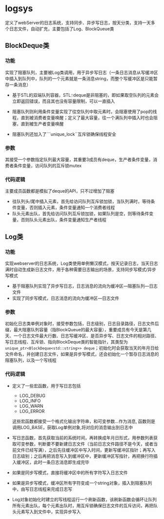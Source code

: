 # logsys

定义了webServer的日志系统，支持同步、异步写日志，按天分类，支持一天多个日志文件，自动扩充，主要包括了Log、BlockQueue类



## BlockDeque类

### 功能

实现了阻塞队列，主要被Log类调用，用于异步写日志（一条日志消息从写缓冲区中插入到队列中，队列的一个元素就是一条消息string，而整个写缓冲区是只能暂存一条消息）

- 基于STL的双端队列容器，STL::deque是非阻塞的，即如果取空队列的元素会立即返回错误，而且其也没有容量限制，可以一直插入

- 阻塞队列则利用条件变量实现了往空队列中取元素时，会阻塞使用了pop的线程，直到被消费者变量唤醒；定义了最大容量，往一个满队列中插入时也会阻塞，直到被生产者变量唤醒
- 阻塞队列还加入了```unique_lock``互斥锁确保线程安全



### 参数

其接受一个参数指定队列最大容量，其重要3成员有deque<T>，生产者条件变量，消费者条件变量，访问队列的互斥锁mutex



### 代码逻辑

主要成员函数都是模拟了deque的API，只不过增加了阻塞

- 往队列头/尾中插入元素，首先给访问队列互斥锁加锁，当队列满时，等待条件变量，否则插入元素，条件变量通知一个消费者线程
- 队头元素出队，首先给访问队列互斥锁加锁，如果队列是空，则等待条件变量，否则队头元素出队，条件变量通知生产者线程



## Log类

### 功能

实现webserver的日志系统，Log类使用单例懒汉模式，按天记录日志，当天日志满时自动生成新日志文件，用于各种需要日志输出的场景，支持同步写模式/异步写模式

- 基于阻塞队列实现了异步写日志，日志消息的流向为缓冲区—阻塞队列—日志文件
- 实现了同步写模式，日志消息的流向为缓冲区—日志文件



### 参数

初始化日志类单例对象时，接受参数包括，日志级别，日志目录路径，日志文件后缀，最大阻塞队列容量（指BlockQueue的最大容量），重要成员有今天是第几天、一个日志文件最大行数、日志写缓冲区、是否异步写、日志文件的相对路径、写日志线程、互斥锁、指向BlockDeque类的智能指针，其类型为```unique_ptr<BlockDeque<std::string>> deque```；初始化时会获取当天的年月日给文件命名，并创建日志文件，如果是异步写模式，还会初始化一个暂存日志消息的阻塞队列，以及一个写线程



### 代码逻辑

- 定义了一些宏函数，用于写日志包括

  - LOG_DEBUG
  - LOG_INFO
  - LOG_WARN
  - LOG_ERROR

  这些宏函数都接受一个格式化输出字符串，和可变参数...作为消息, 函数则是调用LOG_BASE，获取Log单例对象,将对应的消息输出到日志中

- 写日志函数，首先获取当前的系统时间，再转换成年月日形式，用参数列表获取可变参数，判断要不要新建日志文件（当前日志文件路径不是今天，或者当前文件已经写满），之后先往缓冲区中写入时间，更新写缓冲区指针；再写入日志级别；之后再把消息写入到缓冲区中，更新缓冲区写指针，再把换行符插入缓冲区，此时一条日志消息即生成完毕
- 如果是同步写模式，直接将缓冲区中的所有字符写入日志文件
- 如果是异步写模式，缓冲区所有字符变成一个string对象，插入到阻塞队列中，由写日志线程来完成日志写
- Log对象初始化时建立的写线程运行一个刷新函数，该刷新函数会循环让队列所有元素出队，每个元素出队时，用互斥锁确保日志文件的互斥访问，再把队头元素写入到文件中，实现异步写入



